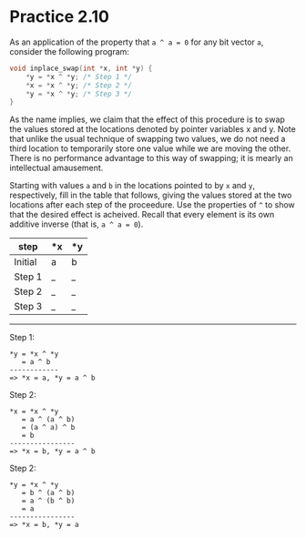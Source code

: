 # Practice 2.10

As an application of the property that `a ^ a = 0` for any bit vector `a`, consider the following program:

```c
void inplace_swap(int *x, int *y) {
    *y = *x ^ *y; /* Step 1 */
    *x = *x ^ *y; /* Step 2 */
    *y = *x ^ *y; /* Step 3 */
}
```

As the name implies, we claim that the effect of this procedure is to swap the values stored at the locations denoted by pointer variables x and y. Note that unlike the usual technique of swapping two values, we do not need a third location to temporarily store one value while we are moving the other. There is no performance advantage to this way of swapping; it is mearly an intellectual amausement.

Starting with values `a` and `b` in the locations pointed to by `x` and `y`, respectively, fill in the table that follows, giving the values stored at the two locations after each step of the proceedure. Use the properties of `^` to show that the desired effect is acheived. Recall that every element is its own additive inverse (that is, `a ^ a = 0`).

| step     | *x  | *y  |
| -------- | --- | --- |
| Initial  | a   | b   |
| Step 1   | _   | _   |
| Step 2   | _   | _   |
| Step 3   | _   | _   |

---

Step 1:

```
*y = *x ^ *y
   = a ^ b
------------
=> *x = a, *y = a ^ b
```

Step 2:

```
*x = *x ^ *y
   = a ^ (a ^ b)
   = (a ^ a) ^ b
   = b
----------------
=> *x = b, *y = a ^ b
```

Step 2:

```
*y = *x ^ *y
   = b ^ (a ^ b)
   = a ^ (b ^ b)
   = a
----------------
=> *x = b, *y = a
```